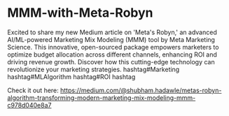 # MMM-with-Meta-Robyn

Excited to share my new Medium article on 'Meta's Robyn,' an advanced AI/ML-powered Marketing Mix Modeling (MMM) tool by Meta Marketing Science. This innovative, open-sourced package empowers marketers to optimize budget allocation across different channels, enhancing ROI and driving revenue growth. Discover how this cutting-edge technology can revolutionize your marketing strategies. hashtag#Marketing hashtag#MLAlgorithm hashtag#ROI hashtag

Check it out here: https://medium.com/@shubham.hadawle/metas-robyn-algorithm-transforming-modern-marketing-mix-modeling-mmm-c978d040e8a7
